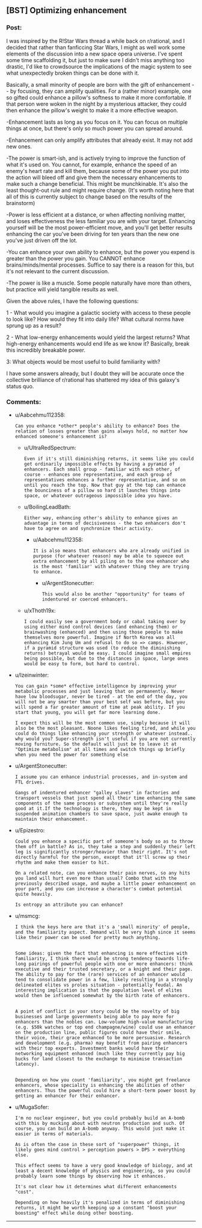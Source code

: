 ## [BST] Optimizing enhancement

### Post:

I was inspired by the R!Star Wars thread a while back on r/rational, and I decided that rather than fanficcing Star Wars, I might as well work some elements of the discussion into a new space opera universe. I've spent some time scaffolding it, but just to make sure I didn't miss anything too drastic, I'd like to crowdsource the implications of the magic system to see what unexpectedly broken things can be done with it.

Basically, a small minority of people are born with the gift of enhancement -- by focusing, they can amplify qualities. For a (rather minor) example, one so gifted could enhance a pillow's softness to make it more comfortable. If that person were woken in the night by a mysterious attacker, they could then enhance the pillow's weight to make it a more effective weapon.

-Enhancement lasts as long as you focus on it. You can focus on multiple things at once, but there's only so much power you can spread around.

-Enhancement can only amplify attributes that already exist. It may not add new ones. 

-The power is smart-ish, and is actively trying to improve the function of what it's used on. You cannot, for example, enhance the speed of an enemy's heart rate and kill them, because some of the power you put into the action will bleed off and give them the necessary enhancements to make such a change beneficial. This might be munchkinable. It's also the least thought-out rule and might require change. (It's worth noting here that all of this is currently subject to change based on the results of the brainstorm)

-Power is less efficient at a distance, or when affecting nonliving matter, and loses effectiveness the less familiar you are with your target. Enhancing yourself will be the most power-efficient move, and you'll get better results enhancing the car you've been driving for ten years than the new one you've just driven off the lot.

-You can enhance your own ability to enhance, but the power you expend is greater than the power you gain. You CANNOT enhance brains/minds/mental processes. Suffice to say there is a reason for this, but it's not relevant to the current discussion.

-The power is like a muscle. Some people naturally have more than others, but practice will yield tangible results as well.


Given the above rules, I have the following questions:

1 - What would you imagine a galactic society with access to these people to look like? How would they fit into daily life? What cultural norms have sprung up as a result?

2 - What low-energy enhancements would yield the largest returns? What high-energy enhancements would end life as we know it? Basically, break this incredibly breakable power.

3: What objects would be most useful to build familiarity with?

I have some answers already, but I doubt they will be accurate once the collective brilliance of r/rational has shattered my idea of this galaxy's status quo.

### Comments:

- u/Aabcehmu112358:
  ```
  Can you enhance *other* people's ability to enhance? Does the relation of losses greater than gains always hold, no matter how enhanced someone's enhancement is?
  ```

  - u/UltraRedSpectrum:
    ```
    Even if it's still diminishing returns, it seems like you could get ordinarily impossible effects by having a pyramid of enhancers. Each small group - familiar with each other, of course - enhances one representative, and each group of representatives enhances a further representative, and so on until you reach the top. Now that guy at the top can enhance the bounciness of a pillow so hard it launches things into space, or whatever outrageous impossible idea you have.
    ```

  - u/BoilingLeadBath:
    ```
    Either way, enhancing other's ability to enhance gives an advantage in terms of decisiveness - the two enhancers don't have to agree on and synchronize their activity.
    ```

    - u/Aabcehmu112358:
      ```
      It is also means that enhancers who are already unified in purpose (for whatever reason) may be able to squeeze out extra enhancement by all piling on to the one enhancer who is the most 'familiar' with whatever thing they are trying to enhance.
      ```

      - u/ArgentStonecutter:
        ```
        This would also be another "opportunity" for teams of indentured or coerced enhancers.
        ```

  - u/xThoth19x:
    ```
    I could easily see a government body or cabal taking over by using either mind control devices (and enhancing them) or brainwashing (enhanced) and then using those people to make themselves more powerful. Imagine if North Korea was all enhancing Kim Jung Um and refusal to do so => camps. However, if a pyramid structure was used (to reduce the diminishing returns) betrayal would be easy. I could imagine small empires being possible, but due to the distances in space, large ones would be easy to form, but hard to control.
    ```

- u/Izeinwinter:
  ```
  You can gain *some* effective intelligence by improving your metabolic processes and just leaving that on permanently. Never have low bloodsugar, never be tired - at the end of the day, you will not be any smarter than your best self was before, but you will spend a far greater amount of time at peak ability. If you start that young, you will get far more learning done.

  I expect this will be the most common use, simply because it will also be the most pleasant. Noone likes feeling tired, and while you could do things like enhancing your strength or whatever instead.. why would you? Super-strength isn't useful if you are not currently moving furniture. So the default will just be to leave it at "Optimize metabolism" at all times and switch things up briefly when you need the power for something else
  ```

- u/ArgentStonecutter:
  ```
  I assume you can enhance industrial processes, and in-system and FTL drives.

  Gangs of indentured enhancer "galley slaves" in factories and transport vessels that just spend all their time enhancing the same components of the same process or subsystem until they're really good at it.If the technology is there, they may be kept in suspended animation chambers to save space, just awake enough to maintain their enhancement.
  ```

- u/Epizestro:
  ```
  Could you enhance a specific part of someone's body so as to throw them off in battle? As in, they take a step and suddenly their left leg is significantly stronger/heavier than their right. It's not directly harmful for the person, except that it'll screw up their rhythm and make them easier to hit.

  On a related note, can you enhance their pain nerves, so any hits you land will hurt even more than usual? Combo that with the previously described usage, and maybe a little power enhancement on your part, and you can increase a character's combat potential quite heavily.

  Is entropy an attribute you can enhance?
  ```

- u/msmcg:
  ```
  I think the keys here are that it's a 'small minority' of people, and the familiarity aspect. Demand will be very high since it seems like their power can be used for pretty much anything.


  Some ideas: given the fact that enhancing is more effective with familiarity, I think there would be strong tendency towards life-long pairings of powerful people with one or more enhancers: think executive and their trusted secretary, or a knight and their page. The ability to pay for the (rare) services of an enhancer would tend to consolidate power in a few, likely resulting in a strongly delineated elites vs proles situation - potentially feudal. An interesting implication is that the population level of elites would then be influenced somewhat by the birth rate of enhancers.


  A point of conflict in your story could be the novelty of big businesses and large governments being able to pay more for enhancers than the nobles can. Low-volume high-value manufacturing (e.g. $50k watches or top end champagne/wine) could use an enhancer on the production line, public figures could have their smile, their voice, their grace enhanced to be more persuasive. Research and development (e.g. pharma) may benefit from pairing enhancers with their top experts. Investment banks would have their networking equipment enhanced (much like they currently pay big bucks for land closest to the exchange to minimise transaction latency).


  Depending on how you count 'familiarity', you might get freelance enhancers, whose speciality is enhancing the abilities of other enhancers. Thus the powerful could hire a short-term power boost by getting an enhancer for their enhancer.
  ```

- u/MugaSofer:
  ```
  I'm no nuclear engineer, but you could probably build an A-bomb with this by mucking about with neutron production and such. Of course, you can build an A-bomb anyway. This would just make it easier in terms of materials.

  As is often the case in these sort of "superpower" things, it likely goes mind control > perception powers > DPS > everything else.

  This effect seems to have a very good knowledge of biology, and at least a decent knowledge of physics and engineering, so you could probably learn some things by observing how it enhances.

  It's not clear how it determines what different enhancements "cost".

  Depending on how heavily it's penalized in terms of diminishing returns, it might be worth keeping up a constant "boost your boosting" effect while doing other boosting.
  ```

---

